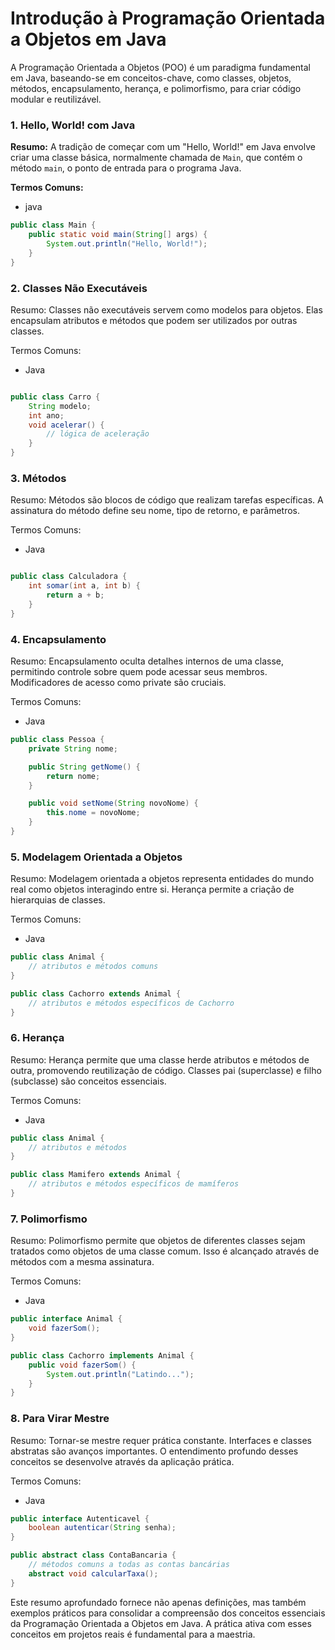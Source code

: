# Introdução à Programação Orientada a Objetos em Java

A Programação Orientada a Objetos (POO) é um paradigma fundamental em Java, baseando-se em conceitos-chave, como classes, objetos, métodos, encapsulamento, herança, e polimorfismo, para criar código modular e reutilizável.

### 1. Hello, World! com Java

**Resumo:** A tradição de começar com um "Hello, World!" em Java envolve criar uma classe básica, normalmente chamada de `Main`, que contém o método `main`, o ponto de entrada para o programa Java.

**Termos Comuns:**
- java

``` Java
public class Main {
    public static void main(String[] args) {
        System.out.println("Hello, World!");
    }
}
```

### 2. Classes Não Executáveis

Resumo: Classes não executáveis servem como modelos para objetos. Elas encapsulam atributos e métodos que podem ser utilizados por outras classes.

Termos Comuns:

- Java
```java

public class Carro {
    String modelo;
    int ano;
    void acelerar() {
        // lógica de aceleração
    }
}
```
   ### 3. Métodos

Resumo: Métodos são blocos de código que realizam tarefas específicas. A assinatura do método define seu nome, tipo de retorno, e parâmetros.

Termos Comuns:

- Java

```Java

public class Calculadora {
    int somar(int a, int b) {
        return a + b;
    }
}
```

   ### 4. Encapsulamento

Resumo: Encapsulamento oculta detalhes internos de uma classe, permitindo controle sobre quem pode acessar seus membros. Modificadores de acesso como private são cruciais.

Termos Comuns:

- Java
```Java
public class Pessoa {
    private String nome;

    public String getNome() {
        return nome;
    }

    public void setNome(String novoNome) {
        this.nome = novoNome;
    }
}
``` 
    
 ### 5. Modelagem Orientada a Objetos

Resumo: Modelagem orientada a objetos representa entidades do mundo real como objetos interagindo entre si. Herança permite a criação de hierarquias de classes.

Termos Comuns:

- Java
```Java
public class Animal {
    // atributos e métodos comuns
}

public class Cachorro extends Animal {
    // atributos e métodos específicos de Cachorro
}
```    
    
   ### 6. Herança

Resumo: Herança permite que uma classe herde atributos e métodos de outra, promovendo reutilização de código. Classes pai (superclasse) e filho (subclasse) são conceitos essenciais.

Termos Comuns:

- Java
```Java
public class Animal {
    // atributos e métodos
}

public class Mamifero extends Animal {
    // atributos e métodos específicos de mamíferos
}
 ```   
    
### 7. Polimorfismo

Resumo: Polimorfismo permite que objetos de diferentes classes sejam tratados como objetos de uma classe comum. Isso é alcançado através de métodos com a mesma assinatura.

Termos Comuns:

- Java
```Java
public interface Animal {
    void fazerSom();
}

public class Cachorro implements Animal {
    public void fazerSom() {
        System.out.println("Latindo...");
    }
}
```

   ### 8. Para Virar Mestre

Resumo: Tornar-se mestre requer prática constante. Interfaces e classes abstratas são avanços importantes. O entendimento profundo desses conceitos se desenvolve através da aplicação prática.

Termos Comuns:

- Java
```Java
public interface Autenticavel {
    boolean autenticar(String senha);
}

public abstract class ContaBancaria {
    // métodos comuns a todas as contas bancárias
    abstract void calcularTaxa();
}
```


Este resumo aprofundado fornece não apenas definições, mas também exemplos práticos para consolidar a compreensão dos conceitos essenciais da Programação Orientada a Objetos em Java. A prática ativa com esses conceitos em projetos reais é fundamental para a maestria.


